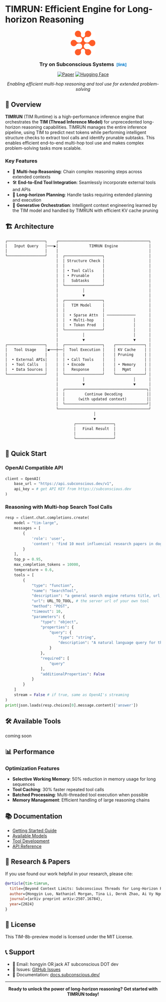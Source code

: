 # TIMRUN: Efficient Engine for Long-horizon Reasoning

<div align="center">

<a href="https://www.subconscious.dev/" style="text-decoration: none;">
  <img src="assets/imgs/logo.png" alt="Subconscious Systems" width="80" height="80" style="border-radius: 12px; margin-bottom: 8px;">
</a>

<h3 style="margin: 8px 0;">
  <a href="https://www.subconscious.dev/" style="text-decoration: none; color: inherit;">
    Try on Subconscious Systems
  </a>
  <a href="https://www.subconscious.dev/" style="text-decoration: none; color: #007acc; font-size: 0.8em; margin-left: 4px;">
    [link]
  </a>
</h3>

[![Paper](https://img.shields.io/badge/paper-arXiv-red.svg)](https://arxiv.org/pdf/2507.16784)
[![Hugging Face](https://img.shields.io/badge/🤗%20Hugging%20Face-Models-yellow)](https://huggingface.co/SubconsciousDev/TIM-8b-preview)

*Enabling efficient multi-hop reasoning and tool use for extended problem-solving*

</div>

## 🚀 Overview

**TIMRUN** (TIM Runtime) is a high-performance inference engine that orchestrates the **TIM (Thread Inference Model)** for unprecedented long-horizon reasoning capabilities. TIMRUN manages the entire inference pipeline, using TIM to predict next tokens while performing intelligent structure checks to extract tool calls and identify prunable subtasks. This enables efficient end-to-end multi-hop tool use and makes complex problem-solving tasks more scalable.

### Key Features

- 🔗 **Multi-hop Reasoning**: Chain complex reasoning steps across extended contexts
- 🛠️ **End-to-End Tool Integration**: Seamlessly incorporate external tools and APIs
- 🎯 **Long-horizon Planning**: Handle tasks requiring extended planning and execution
- 🧠 **Generative Orchestration**: Intelligent context engineering learned by the TIM model and handled by TIMRUN with efficient KV cache pruning

## 🏗️ Architecture

```
┌─────────────────┐    ┌─────────────────────────────────────────┐
│   Input Query   │───▶│              TIMRUN Engine              │
│                 │    │                                         │
└─────────────────┘    │  ┌─────────────────┐                    │
                       │  │ Structure Check │                    │
                       │  │                 │                    │
                       │  │ • Tool Calls    │                    │
                       │  │ • Prunable      │                    │
                       │  │   Subtasks      │                    │
                       │  └─────────────────┘                    │
                       │           │                             │
                       │           ▼                             │
                       │  ┌─────────────────┐                    │
                       │  │   TIM Model     │                    │
                       │  │                 │                    │
                       │  │  • Sparse Attn  │ ─────────────      │
                       │  │  • Multi-hop    │             │      │
                       │  │  • Token Pred   │             │      │
                       │  └─────────────────┘             │      │
                       │           │                      │      │
                       │           ▼                      ▼      │
┌─────────────────┐    │  ┌─────────────────┐    ┌─────────────┐ │
│   Tool Usage    │◀───┼──│  Tool Execution │    │ KV Cache    │ │
│                 │    │  │                 │    │ Pruning     │ │
│  • External APIs│    │  │ • Call Tools    │    │             │ │
│  • Tool Calls   │    │  │ • Encode        │    │ • Memory    │ │
│  • Data Sources │    │  │   Response      │    │   Mgmt      │ │
└─────────────────┘    │  └─────────────────┘    └─────────────┘ │
                       │           │                      │      │
                       │           ▼                      ▼      │
                       │  ┌─────────────────────────────────────┐│
                       │  │         Continue Decoding           ││
                       │  │      (with updated context)         ││
                       │  └─────────────────────────────────────┘│
                       └─────────────────────────────────────────┘
                                        │
                                        ▼
                               ┌─────────────────┐
                               │   Final Result  │
                               │                 │
                               └─────────────────┘
```

## 🚀 Quick Start

### OpenAI Compatible API

```python
client = OpenAI(
    base_url = "https://api.subconscious.dev/v1",
    api_key = # get API KEY from https://subconscious.dev
)
```

### Reasoning with Multi-hop Search Tool Calls

```python
resp = client.chat.completions.create(
    model = "tim-large",
    messages = [
        {
            'role': 'user',
            'content': 'find 10 most influencial research papers in dog walking.'
        }
    ],
    top_p = 0.95,
    max_completion_tokens = 10000,
    temperature = 0.6,
    tools = [
        {
            "type": "function",
            "name": "SearchTool",
            "description": "a general search engine returns title, url, and desciription of 10 webpages",
            "url": URL_TO_TOOL, # the server url of your own tool
            "method": "POST",
            "timeout": 10,
            "parameters": {
                "type": "object",
                "properties": {
                    "query": {
                        "type": "string",
                        "description": "A natural language query for the search engine."
                    }
                },
                "required": [
                    "query"
                ],
                "additionalProperties": False
            }
        }
    ]
    stream = False # if true, same as OpenAI's streaming
)
print(json.loads(resp.choices[0].message.content)['answer'])
```

## 🛠️ Available Tools

coming soon

## 📊 Performance

### Optimization Features

- **Selective Working Memory**: 50% reduction in memory usage for long sequences
- **Tool Caching**: 30% faster repeated tool calls
- **Batched Processing**: Multi-threaded tool execution when possible
- **Memory Management**: Efficient handling of large reasoning chains

## 📚 Documentation

- [Getting Started Guide](https://docs.subconscious.dev/quickstart)
- [Available Models](https://docs.subconscious.dev/platform/models)
- [Tool Development](https://docs.subconscious.dev/platform/tools)
- [API Reference](https://docs.subconscious.dev/platform/using-subconscious)

## 🔬 Research & Papers

If you use found our work helpful in your research, please cite:

```bibtex
@article{tim-timrun,
  title={Beyond Context Limits: Subconscious Threads for Long-Horizon Reasoning},
  author={Hongyin Luo, Nathaniel Morgan, Tina Li, Derek Zhao, Ai Vy Ngo, Philip Schroeder, Lijie Yang, Assaf Ben-Kish, Jack O'Brien, James Glass},
  journal={arXiv preprint arXiv:2507.16784},
  year={2024}
}
```

## 📄 License

This TIM-8b-preview model is licensed under the MIT License.

## 📞 Support

- 📧 Email: hongyin OR jack AT subconscious DOT dev
- 🐛 Issues: [GitHub Issues](https://github.com/subconscious-systems/TIMRUN/issues)
- 📖 Documentation: [docs.subconscious.dev/](https://docs.subconscious.dev/)

---

<div align="center">
<strong>Ready to unlock the power of long-horizon reasoning? Get started with TIMRUN today!</strong>
</div>